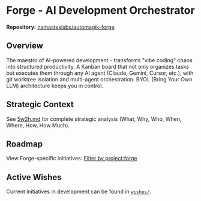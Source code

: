 # Forge - AI Development Orchestrator

**Repository:** [namastexlabs/automagik-forge](https://github.com/namastexlabs/automagik-forge)

## Overview

The maestro of AI-powered development - transforms "vibe coding" chaos into structured productivity. A Kanban board that not only organizes tasks but executes them through any AI agent (Claude, Gemini, Cursor, etc.), with git worktree isolation and multi-agent orchestration. BYOL (Bring Your Own LLM) architecture keeps you in control.

## Strategic Context

See [5w2h.md](5w2h.md) for complete strategic analysis (What, Why, Who, When, Where, How, How Much).

## Roadmap

View Forge-specific initiatives: [Filter by project:forge](https://github.com/orgs/namastexlabs/projects/9?filterQuery=label%3Aproject%3Aforge)

## Active Wishes

Current initiatives in development can be found in [`wishes/`](wishes/).
